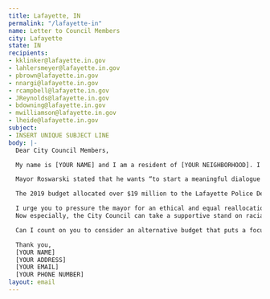```yaml
---
title: Lafayette, IN
permalink: "/lafayette-in"
name: Letter to Council Members
city: Lafayette
state: IN
recipients:
- kklinker@lafayette.in.gov
- lahlersmeyer@lafayette.in.gov
- pbrown@lafayette.in.gov
- nnargi@lafayette.in.gov
- rcampbell@lafayette.in.gov
- JReynolds@lafayette.in.gov
- bdowning@lafayette.in.gov
- mwilliamson@lafayette.in.gov
- lheide@lafayette.in.gov
subject:
- INSERT UNIQUE SUBJECT LINE
body: |-
  Dear City Council Members,

  My name is [YOUR NAME] and I am a resident of [YOUR NEIGHBORHOOD]. I am writing about the fiscal year 2021 budget for the City of Lafayette.

  Mayor Roswarski stated that he wants “to start a meaningful dialogue that will create tangible change and the opportunity for everyone to live a life of inclusion, free of racism and discrimination.” I suggest that meaningful change starts with defunding the Lafayette Police.

  The 2019 budget allocated over $19 million to the Lafayette Police Department, 28.5% of the total general fund budget . I am asking that the Lafayette City Council make a more overt and visible commitment to the city's Black and Brown communities to combat an over-investment in their criminalization and surveillance. I therefore demand that the Council redirect money away from the LPD's overinflated budget. Additionally, I demand that the 2020 City Budget be made public immediately as it is not currently viewable.

  I urge you to pressure the mayor for an ethical and equal reallocation of the city's expenditures, away from the LPD, and towards sectors that facilitate the dismantling of racial and class inequality.
  Now especially, the City Council can take a supportive stand on racial and social justice by significantly defunding policing and investing in the community instead - starting with housing, transportation, education, community centers, and community-led organizations and projects.

  Can I count on you to consider an alternative budget that puts a focus on human relations and social services programs?

  Thank you,
  [YOUR NAME]
  [YOUR ADDRESS]
  [YOUR EMAIL]
  [YOUR PHONE NUMBER]
layout: email
---
```

